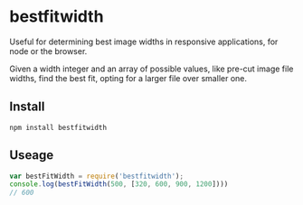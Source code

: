 # bestfitwidth

Useful for determining best image widths in responsive applications, for node or the browser.

Given a width integer and an array of possible values, like pre-cut image file widths, find the best fit, opting for a larger file over smaller one. 

## Install

```shell
npm install bestfitwidth
```

## Useage

```javascript
var bestFitWidth = require('bestfitwidth');
console.log(bestFitWidth(500, [320, 600, 900, 1200])))
// 600

```

